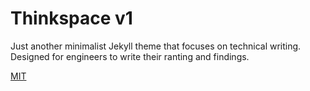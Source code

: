 # Thinkspace v1

Just another minimalist Jekyll theme that focuses on technical writing. Designed for engineers to write their ranting and findings.



[MIT](LICENSE.md)
